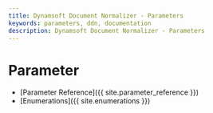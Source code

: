 ```yaml
---
title: Dynamsoft Document Normalizer - Parameters
keywords: parameters, ddn, documentation
description: Dynamsoft Document Normalizer - Parameters
---
```


# Parameter

- [Parameter Reference]({{ site.parameter_reference }})
- [Enumerations]({{ site.enumerations }})